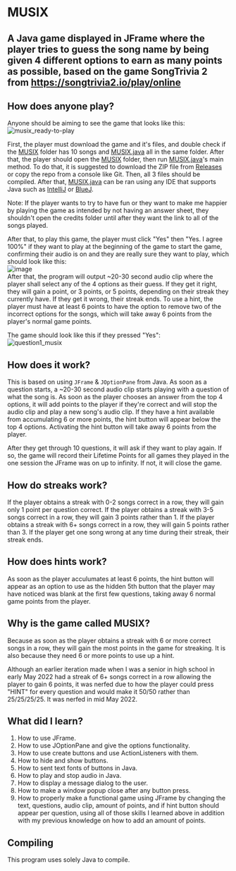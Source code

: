 # MUSIX
## A Java game displayed in JFrame where the player tries to guess the song name by being given 4 different options to earn as many points as possible, based on the game SongTrivia 2 from https://songtrivia2.io/play/online

## How does anyone play?

Anyone should be aiming to see the game that looks like this:\
![musix_ready-to-play](https://user-images.githubusercontent.com/22280271/213863759-61ce9e86-58ae-42f0-811a-905fe70fd7e8.png)

First, the player must download the game and it's files, and double check if the [MUSIX](https://github.com/bluelightspirit/MUSIX/tree/main/MUSIX) folder has 10 songs and [MUSIX.java](https://github.com/bluelightspirit/MUSIX/blob/main/MUSIX/MUSIX.java) all in the same folder. After that, the player should open the [MUSIX](https://github.com/bluelightspirit/MUSIX/tree/main/MUSIX) folder, then run [MUSIX.java](https://github.com/bluelightspirit/MUSIX/blob/main/MUSIX/MUSIX.java)'s main method. To do that, it is suggested to download the ZIP file from [Releases](https://github.com/bluelightspirit/MUSIX/releases) or copy the repo from a console like Git. Then, all 3 files should be compiled. After that, [MUSIX.java](https://github.com/bluelightspirit/MUSIX/blob/main/MUSIX/MUSIX.java) can be ran using any IDE that supports Java such as [IntelliJ](https://www.jetbrains.com/idea/download/) or [BlueJ](https://www.bluej.org/).

Note: If the player wants to try to have fun or they want to make me happier by playing the game as intended by not having an answer sheet, they shouldn't open the credits folder until after they want the link to all of the songs played.

After that, to play this game, the player must click "Yes" then "Yes. I agree 100%" if they want to play at the beginning of the game to start the game, confirming their audio is on and they are really sure they want to play, which should look like this:\
![image](https://user-images.githubusercontent.com/22280271/213866461-7b6edaec-8010-4f5c-9adc-e9c824447f9f.png)\
After that, the program will output ~20-30 second audio clip where the player shall select any of the 4 options as their guess. If they get it right, they will gain a point, or 3 points, or 5 points, depending on their streak they currently have. If they get it wrong, their streak ends. To use a hint, the player must have at least 6 points to have the option to remove two of the incorrect options for the songs, which will take away 6 points from the player's normal game points.

The game should look like this if they pressed "Yes":\
![question1_musix](https://user-images.githubusercontent.com/22280271/213863808-755ce5b8-448b-4539-a3d1-a4e37f4b6819.png)


## How does it work?

This is based on using `JFrame` & `JOptionPane` from Java. As soon as a question starts, a ~20-30 second audio clip starts playing with a question of what the song is. As soon as the player chooses an answer from the top 4 options, it will add points to the player if they're correct and will stop the audio clip and play a new song's audio clip. If they have a hint available from accumulating 6 or more points, the hint button will appear below the top 4 options. Activating the hint button will take away 6 points from the player. 

After they get through 10 questions, it will ask if they want to play again. If so, the game will record their Lifetime Points for all games they played in the one session the JFrame was on up to infinity. If not, it will close the game.

## How do streaks work?

If the player obtains a streak with 0-2 songs correct in a row, they will gain only 1 point per question correct.
If the player obtains a streak with 3-5 songs correct in a row, they will gain 3 points rather than 1.
If the player obtains a streak with 6+ songs correct in a row, they will gain 5 points rather than 3.
If the player get one song wrong at any time during their streak, their streak ends.

## How does hints work?

As soon as the player acculumates at least 6 points, the hint button will appear as an option to use as the hidden 5th button that the player may have noticed was blank at the first few questions, taking away 6 normal game points from the player.

## Why is the game called MUSIX?

Because as soon as the player obtains a streak with 6 or more correct songs in a row, they will gain the most points in the game for streaking. It is also because they need 6 or more points to use up a hint.

Although an earlier iteration made when I was a senior in high school in early May 2022 had a streak of 6+ songs correct in a row allowing the player to gain 6 points, it was nerfed due to how the player could press "HINT" for every question and would make it 50/50 rather than 25/25/25/25. It was nerfed in mid May 2022.

## What did I learn?

1) How to use JFrame.
2) How to use JOptionPane and give the options functionality.
3) How to use create buttons and use ActionListeners with them.
4) How to hide and show buttons.
5) How to sent text fonts of buttons in Java.
6) How to play and stop audio in Java.
7) How to display a message dialog to the user.
8) How to make a window popup close after any button press.
9) How to properly make a functional game using JFrame by changing the text, questions, audio clip, amount of points, and if hint button should appear per question, using all of those skills I learned above in addition with my previous knowledge on how to add an amount of points.

## Compiling

This program uses solely Java to compile.
